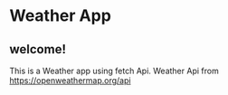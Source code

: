 # Weather App

## welcome!

This is a Weather app using fetch Api.
Weather Api from https://openweathermap.org/api
